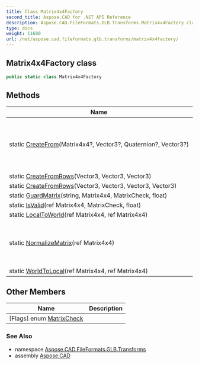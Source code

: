 ```yaml
---
title: Class Matrix4x4Factory
second_title: Aspose.CAD for .NET API Reference
description: Aspose.CAD.FileFormats.GLB.Transforms.Matrix4x4Factory class. 
type: docs
weight: 11600
url: /net/aspose.cad.fileformats.glb.transforms/matrix4x4factory/
---
```

## Matrix4x4Factory class

```csharp
public static class Matrix4x4Factory
```

## Methods

| Name | Description |
| --- | --- |
| static [CreateFrom](../../aspose.cad.fileformats.glb.transforms/matrix4x4factory/createfrom/)(Matrix4x4?, Vector3?, Quaternion?, Vector3?) | Evaluates a Matrix4x4 transform based on the available parameters. |
| static [CreateFromRows](../../aspose.cad.fileformats.glb.transforms/matrix4x4factory/createfromrows/#createfromrows)(Vector3, Vector3, Vector3) |  |
| static [CreateFromRows](../../aspose.cad.fileformats.glb.transforms/matrix4x4factory/createfromrows/#createfromrows_1)(Vector3, Vector3, Vector3, Vector3) |  |
| static [GuardMatrix](../../aspose.cad.fileformats.glb.transforms/matrix4x4factory/guardmatrix/)(string, Matrix4x4, MatrixCheck, float) |  |
| static [IsValid](../../aspose.cad.fileformats.glb.transforms/matrix4x4factory/isvalid/)(ref Matrix4x4, MatrixCheck, float) |  |
| static [LocalToWorld](../../aspose.cad.fileformats.glb.transforms/matrix4x4factory/localtoworld/)(ref Matrix4x4, ref Matrix4x4) |  |
| static [NormalizeMatrix](../../aspose.cad.fileformats.glb.transforms/matrix4x4factory/normalizematrix/)(ref Matrix4x4) | Normalizes the axis of the given matrix, to make it orthogonal. |
| static [WorldToLocal](../../aspose.cad.fileformats.glb.transforms/matrix4x4factory/worldtolocal/)(ref Matrix4x4, ref Matrix4x4) |  |

## Other Members

| Name | Description |
| --- | --- |
| [Flags] enum [MatrixCheck](../../aspose.cad.fileformats.glb.transforms/matrix4x4factory.matrixcheck) |  |

### See Also

* namespace [Aspose.CAD.FileFormats.GLB.Transforms](../../aspose.cad.fileformats.glb.transforms/)
* assembly [Aspose.CAD](../../)


